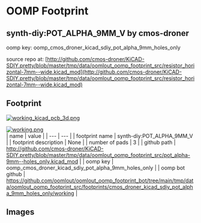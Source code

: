 # OOMP Footprint  
## synth-diy:POT_ALPHA_9MM_V  by cmos-droner  
  
oomp key: oomp_cmos_droner_kicad_sdiy_pot_alpha_9mm_holes_only  
  
source repo at: [http://github.com/cmos-droner/KiCAD-SDIY.pretty/blob/master/tmp/data/oomlout_oomp_footprint_src/resistor_horizontal-7mm--wide.kicad_mod](http://github.com/cmos-droner/KiCAD-SDIY.pretty/blob/master/tmp/data/oomlout_oomp_footprint_src/resistor_horizontal-7mm--wide.kicad_mod)  
## Footprint  
  
[![working_kicad_pcb_3d.png](working_kicad_pcb_3d_600.png)](working_kicad_pcb_3d.png)  
  
[![working.png](working_600.png)](working.png)  
| name | value | 
| --- | --- | 
| footprint name | synth-diy:POT_ALPHA_9MM_V | 
| footprint description | None | 
| number of pads | 3 | 
| github path | http://github.com/cmos-droner/KiCAD-SDIY.pretty/blob/master/tmp/data/oomlout_oomp_footprint_src/pot_alpha-9mm--holes_only.kicad_mod | 
| oomp key | oomp_cmos_droner_kicad_sdiy_pot_alpha_9mm_holes_only | 
| oomp bot github | https://github.com/oomlout/oomlout_oomp_footprint_bot/tree/main/tmp/data/oomlout_oomp_footprint_src/footprints/cmos_droner_kicad_sdiy_pot_alpha_9mm_holes_only/working | 
## Images  
